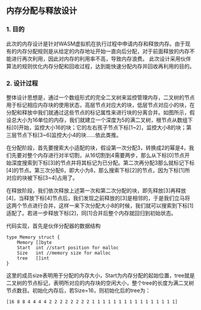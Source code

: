 ## 内存分配与释放设计

### 1. 目的
 
此次的内存设计是针对WASM虚拟机在执行过程中申请内存和释放内存。由于现有的内存分配规则是从给定的内存地址开始一直向后分配，对于前面释放的内存不能进行再次利用，因此对内存的利用率不高，导致内存浪费。 此次设计采用伙伴算法的规则优化内存分配和回收过程，达到能快速分配内存并回收再利用的目的。

### 2. 设计过程

整体设计思想是，通过一个数组形式的完全二叉树来监控管理内存，二叉树的节点用于标记相应内存块的使用状态，高层节点对应大的块，低层节点对应小的块，在分配和释放中我们就通过这些节点的标记属性来进行块的分离合并。如图所示，假设总大小为16单位的内存，我们就建立一个深度为5的满二叉树，根节点从数组下标[0]开始，监控大小16的块；它的左右孩子节点下标[1~2]，监控大小8的块；第三层节点下标[3~6]监控大小4的块……依此类推。


在分配阶段，首先要搜索大小适配的块，假设第一次分配3，转换成2的幂是4，我们先要对整个内存进行对半切割，从16切割到4需要两步，那么从下标[0]节点开始深度搜索到下标[3]的节点并将其标记为已分配。第二次再分配3那么就标记下标[4]的节点。第三次分配6，即大小为8，那么搜索下标[2]的节点，因为下标[1]所对应的块被下标[3~4]占用了。

在释放阶段，我们依次释放上述第一次和第二次分配的块，即先释放[3]再释放[4]，当释放下标[4]节点后，我们发现之前释放的[3]是相邻的，于是我们立马将这两个节点进行合并，这样一来下次分配大小8的时候，我们就可以搜索到下标[1]适配了。若进一步释放下标[2]，同[1]合并后整个内存就回归到初始状态。

代码实现，首先是伙伴分配器的数据结构

	type Memory struct {
		Memory []byte
		Start  int //start position for malloc
		Size   int //memory size for malloc
		tree   []int
	}

这里的成员size表明用于分配的内存大小，Start为内存分配的起始位置，tree就是二叉树的节点标记，表明所对应的内存块的空闲大小，整个tree的长度为满二叉树节点数目。初始化内存后，若Size=16，则初始化后的tree为：

    [16 8 8 4 4 4 4 2 2 2 2 2 2 2 2 1 1 1 1 1 1 1 1 1 1 1 1 1 1 1 1]




